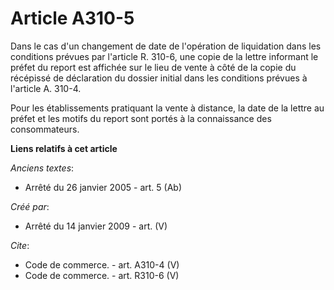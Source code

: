 # Article A310-5

Dans le cas d'un changement de date de l'opération de liquidation dans les conditions prévues par l'article R. 310-6, une
copie de la lettre informant le préfet du report est affichée sur le lieu de vente à côté de la copie du récépissé de
déclaration du dossier initial dans les conditions prévues à l'article A. 310-4. 

Pour les établissements pratiquant la vente à distance, la date de la lettre au préfet et les motifs du report sont portés à
la connaissance des consommateurs.

**Liens relatifs à cet article**

_Anciens textes_:

  - Arrêté du 26 janvier 2005 - art. 5 (Ab)

_Créé par_:

  - Arrêté du 14 janvier 2009 - art. (V)

_Cite_:

  - Code de commerce. - art. A310-4 (V)
  - Code de commerce. - art. R310-6 (V)
